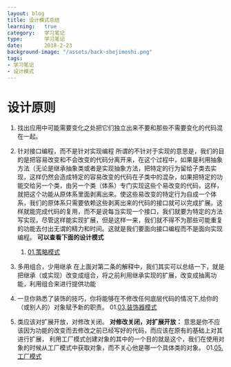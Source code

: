 ```yaml
---
layout:	blog
title: 设计模式总结
learning:	true
category:	学习笔记
type:		学习笔记
date:		2018-2-23
background-image: "/assets/back-shejimoshi.png"	
tags:
- 学习笔记
- 设计模式
---
```


# 设计原则
1. 找出应用中可能需要变化之处把它们独立出来不要和那些不需要变化的代码混在一起。
2. 针对接口编程，而不是针对实现编程
	所谓的不针对于实现的意思是，我们的目的是把容易改变和不会改变的代码分离开来，在这个过程中，如果是利用抽象方法（无论是继承抽象类或者是实现抽象方法，把特定的行为留给子类去实现，这样仍然会造成特定的容易改变的代码在子类中的混杂，如果把特定的功能交给另一个类，由另一个类（体系）专门实现这些个易改变的代码，这样，就把这个功能从原体系里面剥离出来。使这些易改变的特定行为自成一个体系，我们的原体系只需要依赖这些剥离出来的代码的接口就可以完成扩展。这样就能完成代码的复用，而不是说每当实现一个接口，我们就要为特定的方法写实现，尽管这样能实现扩展，但是这样一来，我们就不得不为那些可能重复的功能去付出无谓的精力和时间。这就是我们要面向接口编程而不是面向实现编程。
	**可以查看下面的设计模式**
	01. [01.策略模式](2018-2-23-策略模式.md)
3. 多用组合，少用继承
    在上面对第二条的解释中，我们其实可以总结一下，就是把继承（或实现）改变成组合，将之前利用继承实现的扩展，改变成抽离功能，利用组合来进行提供功能

4. 一旦你熟悉了装饰的技巧，你将能够在不修改任何底层代码的情况下,给你的（或别人的）对象赋予新的职责。
    01.[03.装饰器模式](2018-2-23-装饰器模式.md)

5. 类应该对扩展开放，对修改关闭。
    **对修改关闭，对扩展开放：** 意思是你不应该因为功能的改变而去修改之前已经写好的代码，而应该在原有的基础上对其进行扩展，
    利用工厂模式创建对象的其中的一个目的就是这个，我们在使用对象的时候从工厂模式中获取对象，而不关心他是哪一个具体类的对象。
    01.[05.工厂模式](2018-2-23-工厂模式.md)